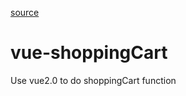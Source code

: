 [source](https://github.com/zoeminghong/shopping-cart-vue-project)
# vue-shoppingCart
Use vue2.0 to do shoppingCart function
